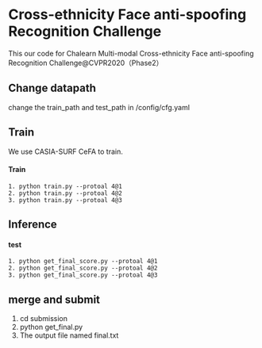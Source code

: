 # Cross-ethnicity Face anti-spoofing Recognition Challenge

This our code for Chalearn Multi-modal Cross-ethnicity Face anti-spoofing Recognition Challenge@CVPR2020（Phase2）


## Change datapath
change the train_path and test_path in /config/cfg.yaml


## Train

We use CASIA-SURF CeFA to train. 

####  Train 
```
1. python train.py --protoal 4@1
2. python train.py --protoal 4@2
3. python train.py --protoal 4@3
```


## Inference

#### test
```
1. python get_final_score.py --protoal 4@1
2. python get_final_score.py --protoal 4@2
3. python get_final_score.py --protoal 4@3
```

## merge and submit
1. cd submission
2. python get_final.py
3. The output file named final.txt
